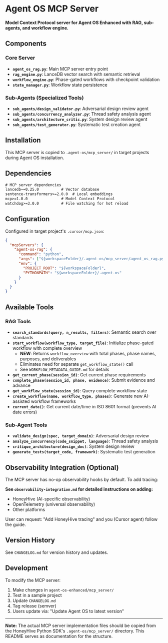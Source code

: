 # Agent OS MCP Server

**Model Context Protocol server for Agent OS Enhanced with RAG, sub-agents, and workflow engine.**

## Components

### Core Server
- **`agent_os_rag.py`**: Main MCP server entry point
- **`rag_engine.py`**: LanceDB vector search with semantic retrieval
- **`workflow_engine.py`**: Phase-gated workflows with checkpoint validation
- **`state_manager.py`**: Workflow state persistence

### Sub-Agents (Specialized Tools)
- **`sub_agents/design_validator.py`**: Adversarial design review agent
- **`sub_agents/concurrency_analyzer.py`**: Thread safety analysis agent
- **`sub_agents/architecture_critic.py`**: System design review agent
- **`sub_agents/test_generator.py`**: Systematic test creation agent

## Installation

This MCP server is copied to `.agent-os/mcp_server/` in target projects during Agent OS installation.

## Dependencies

```txt
# MCP server dependencies
lancedb~=0.25.0          # Vector database
sentence-transformers>=2.0.0  # Local embeddings
mcp>=1.0.0               # Model Context Protocol
watchdog>=3.0.0          # File watching for hot reload
```

## Configuration

Configured in target project's `.cursor/mcp.json`:

```json
{
  "mcpServers": {
    "agent-os-rag": {
      "command": "python",
      "args": ["${workspaceFolder}/.agent-os/mcp_server/agent_os_rag.py"],
      "env": {
        "PROJECT_ROOT": "${workspaceFolder}",
        "PYTHONPATH": "${workspaceFolder}/.agent-os"
      }
    }
  }
}
```

## Available Tools

### RAG Tools
- **`search_standards(query, n_results, filters)`**: Semantic search over standards
- **`start_workflow(workflow_type, target_file)`**: Initialize phase-gated workflow with complete overview
  - **NEW**: Returns `workflow_overview` with total phases, phase names, purposes, and deliverables
  - Eliminates need for separate `get_workflow_state()` call
  - See `WORKFLOW_METADATA_GUIDE.md` for details
- **`get_current_phase(session_id)`**: Get current phase requirements
- **`complete_phase(session_id, phase, evidence)`**: Submit evidence and advance
- **`get_workflow_state(session_id)`**: Query complete workflow state
- **`create_workflow(name, workflow_type, phases)`**: Generate new AI-assisted workflow frameworks
- **`current_date()`**: Get current date/time in ISO 8601 format (prevents AI date errors)

### Sub-Agent Tools
- **`validate_design(spec, target_domain)`**: Adversarial design review
- **`analyze_concurrency(code_snippet, language)`**: Thread safety analysis
- **`critique_architecture(design_doc)`**: System design review
- **`generate_tests(target_code, framework)`**: Systematic test generation

## Observability Integration (Optional)

The MCP server has no-op observability hooks by default. To add tracing:

**See `observability-integration.md` for detailed instructions on adding:**
- HoneyHive (AI-specific observability)
- OpenTelemetry (universal observability)
- Other platforms

User can request: "Add HoneyHive tracing" and you (Cursor agent) follow the guide.

## Version History

See `CHANGELOG.md` for version history and updates.

## Development

To modify the MCP server:
1. Make changes in `agent-os-enhanced/mcp_server/`
2. Test in a sample project
3. Update `CHANGELOG.md`
4. Tag release (semver)
5. Users update via: "Update Agent OS to latest version"

---

**Note:** The actual MCP server implementation files should be copied from the HoneyHive Python SDK's `.agent-os/mcp_server/` directory. This README serves as documentation for the structure.
